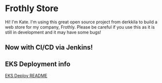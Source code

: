 # Frothly Store
Hi!  I'm Kate.  I'm using this great open source project from derkkila to build
a web store for my company, Frothly.  Please be careful if you use this as it
is still in development and it may have some bugs! 

## Now with CI/CD via Jenkins! 

## EKS Deployment info
[EKS Deploy README](deploy/eks/README.md)
